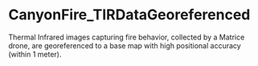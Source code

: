 # CanyonFire_TIRDataGeoreferenced
Thermal Infrared images capturing fire behavior, collected by a Matrice drone, are georeferenced to a base map with high positional accuracy (within 1 meter).

